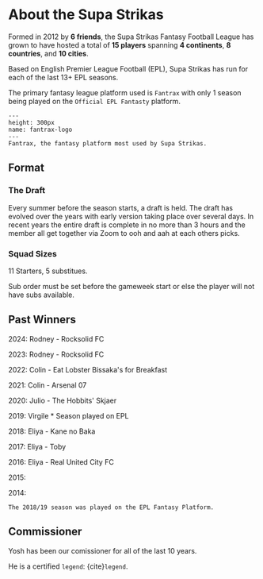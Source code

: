 # About the Supa Strikas

Formed in 2012 by **6 friends**, the Supa Strikas Fantasy Football League has grown to have hosted a total of **15 players** spanning **4 continents**, **8 countries**, and **10 cities**.

Based on English Premier League Football (EPL), Supa Strikas has run for each of the last 13+ EPL seasons.

The primary fantasy league platform used is `Fantrax` with only 1 season being played on the `Official EPL Fantasty` platform.

```{figure} https://play-lh.googleusercontent.com/aQnkQYg00Ujwa0kQcsjOnDFvIpyrVfoSXP0FyJk54RJuCcnDWEwZqoKH5tNqNxBOk9g
---
height: 300px
name: fantrax-logo
---
Fantrax, the fantasy platform most used by Supa Strikas.
```

## Format

### The Draft
Every summer before the season starts, a draft is held. The draft has evolved over the years with early version taking place over several days. In recent years the entire draft is complete in no more than 3 hours and the member all get together via Zoom to ooh and aah at each others picks.

### Squad Sizes
11 Starters, 5 substitues. 

Sub order must be set before the gameweek start or else the player will not have subs available.


## Past Winners

2024: Rodney - Rocksolid FC

2023: Rodney - Rocksolid FC

2022: Colin - Eat Lobster Bissaka's for Breakfast

2021: Colin - Arsenal 07

2020: Julio - The Hobbits' Skjaer

2019: Virgile * Season played on EPL

2018: Eliya - Kane no Baka

2017: Eliya - Toby

2016: Eliya - Real United City FC

2015: 

2014: 

```{note}
The 2018/19 season was played on the EPL Fantasy Platform.
```


## Commissioner

Yosh has been our comissioner for all of the last 10 years.

He is a certified `legend`: {cite}`legend`.

```{bibliography}
```
